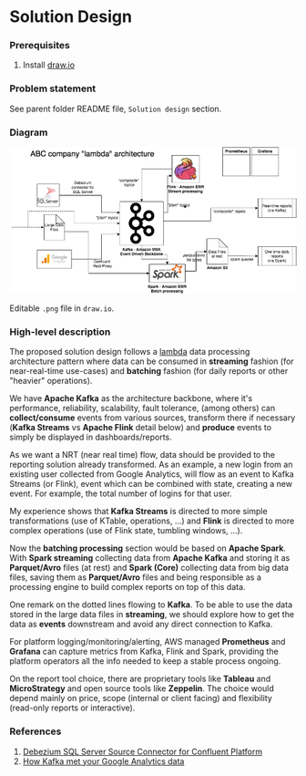 # Solution Design

### Prerequisites

1. Install [draw.io](https://download.draw.io/)

### Problem statement

See parent folder README file, `Solution design` section.

### Diagram

![Diagram](diagram.drawio.png)

Editable `.png` file in `draw.io`.

### High-level description

The proposed solution design follows a [lambda](https://en.wikipedia.org/wiki/Lambda_architecture) data processing architecture pattern where data can be consumed in **streaming** fashion (for near-real-time use-cases) and **batching** fashion (for daily reports or other "heavier" operations).

We have **Apache Kafka** as the architecture backbone, where it's performance, reliability, scalability, fault tolerance, (among others) can **collect/consume** events from various sources, transform there if necessary (**Kafka Streams** vs **Apache Flink** detail below) and **produce** events to simply be displayed in dashboards/reports.

As we want a NRT (near real time) flow, data should be provided to the reporting solution already transformed. As an example, a new login from an existing user collected from Google Analytics, will flow as an event to Kafka Streams (or Flink), event which can be combined with state, creating a new event. For example, the total number of logins for that user.

My experience shows that **Kafka Streams** is directed to more simple transformations (use of KTable, operations, ...) and **Flink** is directed to more complex operations (use of Flink state, tumbling windows, ...).

Now the **batching processing** section would be based on **Apache Spark**.
With **Spark streaming** collecting data from **Apache Kafka** and storing it as **Parquet/Avro** files (at rest) and **Spark (Core)** collecting data from big data files, saving them as **Parquet/Avro** files and being responsible as a processing engine to build complex reports on top of this data.

One remark on the dotted lines flowing to **Kafka**. To be able to use the data stored in the large data files in **streaming**, we should explore how to get the data as **events** downstream and avoid any direct connection to Kafka.

For platform logging/monitoring/alerting, AWS managed **Prometheus** and **Grafana** can capture metrics from Kafka, Flink and Spark, providing the platform operators all the info needed to keep a stable process ongoing.

On the report tool choice, there are proprietary tools like **Tableau** and **MicroStrategy** and open source tools like **Zeppelin**. The choice would depend mainly on price, scope (internal or client facing) and flexibility (read-only reports or interactive).

### References

1. [Debezium SQL Server Source Connector for Confluent Platform](https://docs.confluent.io/debezium-connect-sqlserver-source/current/overview.html)
1. [How Kafka met your Google Analytics data](https://blog.softwaremill.com/how-kafka-met-your-google-analytics-data-a5435c76769c)
